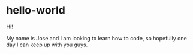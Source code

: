 # hello-world

Hi!

My name is Jose and I am looking to learn how to code, so hopefully one day I can keep up with you guys.
